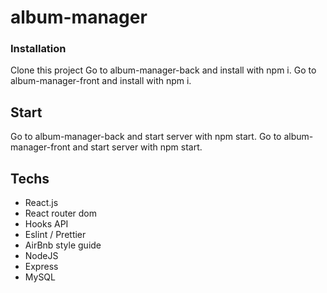 # album-manager


### Installation

Clone this project
Go to album-manager-back and install with npm i.
Go to album-manager-front and install with npm i.

## Start

Go to album-manager-back and start server with npm start.
Go to album-manager-front and start server with npm start.


## Techs

- React.js
- React router dom
- Hooks API
- Eslint / Prettier 
- AirBnb style guide
- NodeJS
- Express
- MySQL



